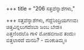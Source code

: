 +++
title = "206 ಸತ್ತವೆನ್ನಾಶೆಗಳು,"

+++
ಸತ್ತವೆನ್ನಾಶೆಗಳು, ಗೆದ್ದೆನಿಂದ್ರಿಯಗಣವ।  
ಚಿತ್ತವಿನ್ನಲುಗದೆಂಬಾ ಜಂಬ ಬೇಡ॥  
ಎತ್ತಣಿಂದಲೊ ಗಾಳಿ ಮೋಹಬೀಜವ ತಂದು।  
ಬಿತ್ತಲಾರದೆ ಮನದಿ? - ಮಂಕುತಿಮ್ಮ॥  
